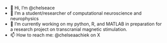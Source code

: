 - 👋 Hi, I’m @chelseace
- 👀 I’m a student/researcher of computational neuroscience and neurophysics
- 🌱 I’m currently working on my python, R, and MATLAB in preparation for a research project on transcranial magnetic stimulation.
- 📫 How to reach me: @chelseaachiek on X

<!---
chelseace/chelseace is a ✨ special ✨ repository because its `README.md` (this file) appears on your GitHub profile.
You can click the Preview link to take a look at your changes.
--->
